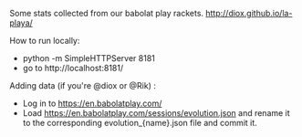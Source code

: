 Some stats collected from our babolat play rackets. http://diox.github.io/la-playa/

How to run locally:
- python -m SimpleHTTPServer 8181
- go to http://localhost:8181/

Adding data (if you're @diox or @Rik) :
- Log in to https://en.babolatplay.com/
- Load https://en.babolatplay.com/sessions/evolution.json and rename it to
  the corresponding evolution_{name}.json file and commit it.
